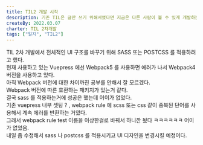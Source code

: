 ```yaml
---
title: TIL2 개발 시작
description: 기존 TIL은 글만 쓰기 위해서였다면 지금은 다른 사람이 볼 수 있게 개발하는지 목표다.
createBy: 2022.03.07
charter: TIL 2차개발
tags: ["일지", "TIL2"]
---
```


TIL 2차 개발에서 전체적인 UI 구조를 바꾸기 위해 SASS 또는 POSTCSS 를 적용하려고 했다.  
현재 사용하고 있는 Vuepress 에선 Webpack5 를 사용하면 에러가 나서 Webpack4 버전을 사용하고 있다.  
아직 Webpack 버전에 대한 차이까진 공부를 안해서 잘 모르겠다.  
Webpack 버전에 따른 호환하는 패키지가 있는거 같다.  
결국 sass 를 적용하는거에 성공은 했는데 어이가 없었다.  
기존 vuepress 내부 셋팅 ? , webpack rule 에 scss 또는 css 같이 중복된 단어를 사용해서 계속 에러를 반환하는 거였다.  
그래서 webpack rule test 이름을 이상한걸로 바꿔서 하니깐 됬다 ㅋㅋㅋㅋㅋㅋ 어이가 없었음.  
내일 좀 수정해서 sass 나 postcss 를 적용시키고 UI 디자인을 변경시킬 예정이다.
